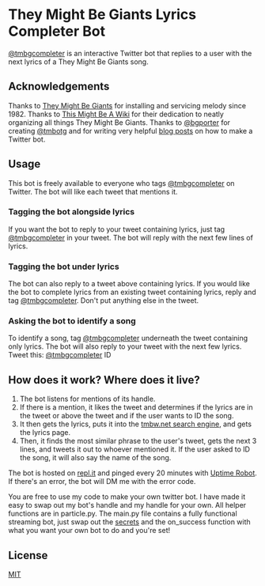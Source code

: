 # They Might Be Giants Lyrics Completer Bot

[@tmbgcompleter](https://twitter.com/tmbgcompleter) is an interactive Twitter bot that replies to a user with the next lyrics of a They Might Be Giants song.

## Acknowledgements

Thanks to [They Might Be Giants](tmbg.com) for installing and servicing melody since 1982. Thanks to [This Might Be A Wiki](tmbw.net) for their dedication to neatly organizing all things They Might Be Giants. Thanks to [@bgporter](https://github.com/bgporter) for creating [@tmbotg](https://twitter.com/tmbotg) and for writing very helpful [blog posts](https://artandlogic.com/?s=tmbotg) on how to make a Twitter bot.

## Usage

This bot is freely available to everyone who tags [@tmbgcompleter](https://twitter.com/tmbgcompleter) on Twitter.
The bot will like each tweet that mentions it.

### Tagging the bot alongside lyrics

If you want the bot to reply to your tweet containing lyrics, just tag [@tmbgcompleter](https://twitter.com/tmbgcompleter) in your tweet. The bot will reply with the next few lines of lyrics.

### Tagging the bot under lyrics

The bot can also reply to a tweet above containing lyrics. If you would like the bot to complete lyrics from an existing tweet containing lyrics, reply and tag [@tmbgcompleter](https://twitter.com/tmbgcompleter). Don't put anything else in the tweet.

### Asking the bot to identify a song

To identify a song, tag [@tmbgcompleter](https://twitter.com/tmbgcompleter) underneath the tweet containing only lyrics. The bot will also reply to your tweet with the next few lyrics.
Tweet this:
[@tmbgcompleter](https://twitter.com/tmbgcompleter) ID

## How does it work? Where does it live?

1. The bot listens for mentions of its handle.
2. If there is a mention, it likes the tweet and determines if the lyrics are in the tweet or above the tweet and if the user wants to ID the song.
3. It then gets the lyrics, puts it into the [tmbw.net search engine](http://tmbw.net/wiki/index.php?title=Special%3ASearch&profile=advanced&search=&fulltext=Search&ns100=1&profile=advanced), and gets the lyrics page.
4. Then, it finds the most similar phrase to the user's tweet, gets the next 3 lines, and tweets it out to whoever mentioned it. If the user asked to ID the song, it will also say the name of the song.

The bot is hosted on [repl.it](https://repl.it/~) and pinged every 20 minutes with [Uptime Robot](https://uptimerobot.com/). If there's an error, the bot will DM me with the error code.

You are free to use my code to make your own twitter bot. I have made it easy to swap out my bot's handle and my handle for your own. All helper functions are in particle.py. The main.py file contains a fully functional streaming bot, just swap out the [secrets](https://developer.twitter.com/en/docs/basics/authentication/guides/authentication-best-practices) and the on_success function with what you want your own bot to do and you're set!

## License
[MIT](https://choosealicense.com/licenses/mit/)
